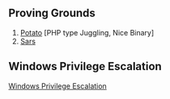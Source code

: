 ## Proving Grounds
1. [Potato](./Proving%20Grounds/play/potato.md) [PHP type Juggling, Nice Binary]
2. [Sars](./Proving%20Grounds/Sars.md)


## Windows Privilege Escalation

[Windows Privilege Escalation](./WIndows%20Privilege%20Escalation)